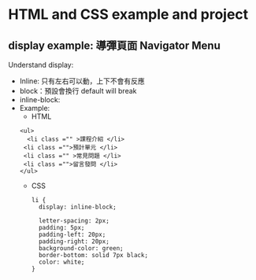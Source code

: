 # HTML and CSS example and project

## display example: 導彈頁面 Navigator Menu
Understand display:
- Inline: 只有左右可以動，上下不會有反應  
- block：預設會換行 default will break
- inline-block:
- Example:
  - HTML
  ```HTML=
  <ul>
    <li class ="" >課程介紹 </li>
   <li class ="">預計單元 </li>
   <li class ="" >常見問題 </li>
   <li class ="">留言發問 </li>
  </ul>
  ```
  - CSS
    ```CSS=
    li {
      display: inline-block;

      letter-spacing: 2px;
      padding: 5px;
      padding-left: 20px;
      padding-right: 20px;
      background-color: green;
      border-bottom: solid 7px black;
      color: white;    
    }
    ```
    
